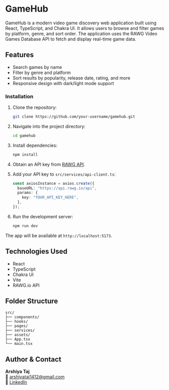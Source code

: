 # GameHub

GameHub is a modern video game discovery web application built using React, TypeScript, and Chakra UI. It allows users to browse and filter games by platform, genre, and sort order. The application uses the RAWG Video Games Database API to fetch and display real-time game data.

## Features

- Search games by name
- Filter by genre and platform
- Sort results by popularity, release date, rating, and more
- Responsive design with dark/light mode support


### Installation

1. Clone the repository:

   ```bash
   git clone https://github.com/your-username/gamehub.git
   ```

2. Navigate into the project directory:

   ```bash
   cd gamehub
   ```

3. Install dependencies:

   ```bash
   npm install
   ```

4. Obtain an API key from [RAWG API](https://rawg.io/apidocs).

5. Add your API key to `src/services/api-client.ts`:

   ```ts
   const axiosInstance = axios.create({
     baseURL: "https://api.rawg.io/api",
     params: {
       key: "YOUR_API_KEY_HERE",
     },
   });
   ```

6. Run the development server:

   ```bash
   npm run dev
   ```

The app will be available at `http://localhost:5173`.

## Technologies Used

- React
- TypeScript
- Chakra UI
- Vite
- RAWG.io API

## Folder Structure

```
src/
├── components/
├── hooks/
├── pages/
├── services/
├── assets/
├── App.tsx
└── main.tsx
```

## Author & Contact

**Arshiya Taj**  
📧 arshiyataj1412@gmail.com  
🔗 [LinkedIn](https://www.linkedin.com/in/arshiya-taj)
